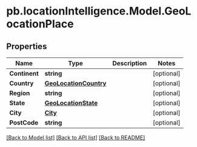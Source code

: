 # pb.locationIntelligence.Model.GeoLocationPlace
## Properties

Name | Type | Description | Notes
------------ | ------------- | ------------- | -------------
**Continent** | **string** |  | [optional] 
**Country** | [**GeoLocationCountry**](GeoLocationCountry.md) |  | [optional] 
**Region** | **string** |  | [optional] 
**State** | [**GeoLocationState**](GeoLocationState.md) |  | [optional] 
**City** | [**City**](City.md) |  | [optional] 
**PostCode** | **string** |  | [optional] 

[[Back to Model list]](../README.md#documentation-for-models) [[Back to API list]](../README.md#documentation-for-api-endpoints) [[Back to README]](../README.md)

